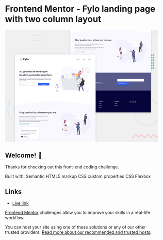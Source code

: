 # Frontend Mentor - Fylo landing page with two column layout

![Design preview for the Fylo landing page with two column layout challenge](./design/desktop-preview.jpg)

## Welcome! 👋

Thanks for checking out this front-end coding challenge.

Built with:
Semantic HTML5 markup
CSS custom properties
CSS Flexbox

## Links

- [Live link](https://theresahb.github.io/insure-landing-page/)

[Frontend Mentor](https://www.frontendmentor.io) challenges allow you to improve your skills in a real-life workflow.

You can host your site using one of these solutions or any of our other trusted providers. [Read more about our recommended and trusted hosts](https://medium.com/frontend-mentor/frontend-mentor-trusted-hosting-providers-bf000dfebe).
